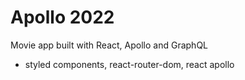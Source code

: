 # Apollo 2022

Movie app built with React, Apollo and GraphQL
 - styled components, react-router-dom, react apollo